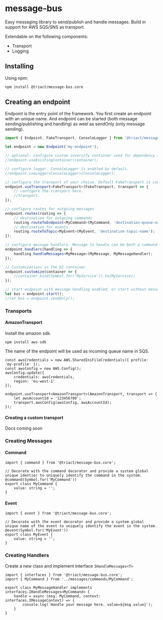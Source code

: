 # message-bus
Easy messaging library to send/publish and handle messages. Build in support for AWS SQS/SNS as transport.

Extendable on the following components:
- Transport 
- Logging

## Installing
Using npm:
```bash
npm install @triact/message-bus.core
```

## Creating an endpoint
Endpoint is the entry point of the framework. You first create an endpoint with an unique name. 
And endpoint can be started (both message sending/publishing and handling) as weel as sendOnly (only message sending).
```TypeScript
import { Endpoint, FakeTransport, ConsoleLogger } from '@triact/message-bus.core';

let endpoint = new Endpoint('my-endpoint');

// optional: configure custom inversify container used for dependency injection registry
//endpoint.useExistingContainer(container);

// configure logger. ConsoleLogger is enabled by default.
//endpoint.useLogger<ConsoleLogger>(ConsoleLogger);

// configure the transport of your choise. Default FakeTransport is configured for testing purposes.
endpoint.useTransport<FakeTransport>(FakeTransport, transport => {
    // configure the transport here.
    //transport.
}); 

// configure routes for outgoing messages
endpoint.routes(routing => {
    // destination for outgoing commands
    routing.routeToEndpoint<MyCommand>(MyCommand, 'destination-queue-name');
    // destination for events 
    routing.routeToTopic<MyEvent>(MyEvent, 'destination-topic-name');
});

// configure message handlers. Message to handle can be both a command of event.
endpoint.handlers(handling => {
    handling.handleMessages<MyMessage>(MyMessage, MyMessageHandler);
});

// Customizations in the DI container
endpoint.customize(container => {
    //container.bind(Symbol.for('MyService')).to(MyService);
});

// start endpoint with message handling enabled, or start without message handling
let bus = endpoint.start();
//let bus = endpoint.sendOnly();
```

### Transports
#### AmazonTransport
Install the amazon sdk.
```
npm install aws-sdk
```

The name of the endpoint will be used as incoming queue name in SQS.
```
const awsCredentials = new AWS.SharedIniFileCredentials({ profile: 'my-profile' });
const awsConfig = new AWS.Config();
awsConfig.update({
    credentials: awsCredentials,
    region: 'eu-west-1'
});

endpoint.useTransport<AmazonTransport>(AmazonTransport, transport => {
    let awsAccountId = '123456789';
    transport.awsConfig(awsConfig, awsAccountId);
});
```
#### Creating a custom transport
Docs coming soon

### Creating Messages

#### Command
```
import { command } from '@triact/message-bus.core';

// Decorate with the command decorator and provide a system global unique identier to uniquely identify the command in the system.
@command(Symbol.for('MyCommand'))
export class MyCommand {
    value: string = '';
}
```

#### Event
```
import { event } from '@triact/message-bus.core';

// Decorate with the event decorator and provide a system global unique name of the event to uniquely identify the event in the system.
@event(Symbol.for('MyEvent'))
export class MyEvent {
    value: string = '';
}
```

### Creating Handlers
Create a new class and implement interface ```IHandleMessages<T>```
```
import { interfaces } from '@triact/message-bus.core';
import { MyCommand } from '../messages/commands/MyCommand';

export class MyMessageHandler implements interfaces.IHandleMessages<MyCommand> {
    handle = async (msg: MyCommand, context: interfaces.IMessageContext) => {
        console.log(`Handle your message here. value=${msg.value}`);
    }
}
```
